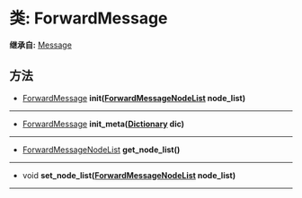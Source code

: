 # 类: ForwardMessage  
  
**继承自:** [Message](Message.md)  
  
## 方法 
  
- [ForwardMessage](ForwardMessage.md) **init([ForwardMessageNodeList](ForwardMessageNodeList.md) node_list)**  
  
---  
  
- [ForwardMessage](ForwardMessage.md) **init_meta([Dictionary](https://docs.godotengine.org/en/latest/classes/class_dictionary.html) dic)**  
  
---  
  
- [ForwardMessageNodeList](ForwardMessageNodeList.md) **get_node_list()**  
  
---  
  
- void **set_node_list([ForwardMessageNodeList](ForwardMessageNodeList.md) node_list)**  
  
---  
  

